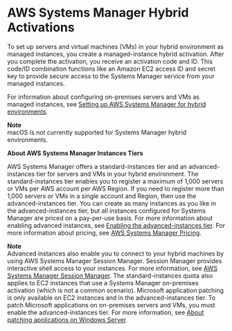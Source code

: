 # AWS Systems Manager Hybrid Activations<a name="activations"></a>

To set up servers and virtual machines \(VMs\) in your hybrid environment as managed instances, you create a managed\-instance hybrid activation\. After you complete the activation, you receive an activation code and ID\. This code/ID combination functions like an Amazon EC2 access ID and secret key to provide secure access to the Systems Manager service from your managed instances\.

For information about configuring on\-premises servers and VMs as managed instances, see [Setting up AWS Systems Manager for hybrid environments](systems-manager-managedinstances.md)\.

**Note**  
macOS is not currently supported for Systems Manager hybrid environments\.

**About AWS Systems Manager Instances Tiers**

AWS Systems Manager offers a standard\-instances tier and an advanced\-instances tier for servers and VMs in your hybrid environment\. The standard\-instances tier enables you to register a maximum of 1,000 servers or VMs per AWS account per AWS Region\. If you need to register more than 1,000 servers or VMs in a single account and Region, then use the advanced\-instances tier\. You can create as many instances as you like in the advanced\-instances tier, but all instances configured for Systems Manager are priced on a pay\-per\-use basis\. For more information about enabling advanced instances, see [Enabling the advanced\-instances tier](systems-manager-managedinstances-advanced.md)\. For more information about pricing, see [AWS Systems Manager Pricing](https://aws.amazon.com/systems-manager/pricing/)\.

**Note**  
Advanced instances also enable you to connect to your hybrid machines by using AWS Systems Manager Session Manager\. Session Manager provides interactive shell access to your instances\. For more information, see [AWS Systems Manager Session Manager](session-manager.md)\.
The standard\-instances quota also applies to EC2 instances that use a Systems Manager on\-premises activation \(which is not a common scenario\)\.
Microsoft application patching is only available on EC2 instances and in the advanced\-instances tier\. To patch Microsoft applications on on\-premises servers and VMs, you must enable the advanced\-instances tier\. For more information, see [About patching applications on Windows Server](about-windows-app-patching.md)\.